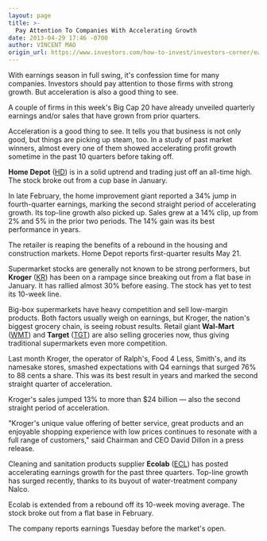 ```yaml
---
layout: page
title: >-
  Pay Attention To Companies With Accelerating Growth
date: 2013-04-29 17:46 -0700
author: VINCENT MAO
origin_url: https://www.investors.com/how-to-invest/investors-corner/earnings-acceleration-is-a-positive
---
```





With earnings season in full swing, it's confession time for many companies. Investors should pay attention to those firms with strong growth. But acceleration is also a good thing to see.

  

A couple of firms in this week's Big Cap 20 have already unveiled quarterly earnings and/or sales that have grown from prior quarters.

  

Acceleration is a good thing to see. It tells you that business is not only good, but things are picking up steam, too. In a study of past market winners, almost every one of them showed accelerating profit growth sometime in the past 10 quarters before taking off.

  

**Home Depot** ([HD](https://research.investors.com/quote.aspx?symbol=HD)) is in a solid uptrend and trading just off an all-time high. The stock broke out from a cup base in January.

  

In late February, the home improvement giant reported a 34% jump in fourth-quarter earnings, marking the second straight period of accelerating growth. Its top-line growth also picked up. Sales grew at a 14% clip, up from 2% and 5% in the prior two periods. The 14% gain was its best performance in years.

  

The retailer is reaping the benefits of a rebound in the housing and construction markets. Home Depot reports first-quarter results May 21.

  

Supermarket stocks are generally not known to be strong performers, but **Kroger** ([KR](https://research.investors.com/quote.aspx?symbol=KR)) has been on a rampage since breaking out from a flat base in January. It has rallied almost 30% before easing. The stock has yet to test its 10-week line.

  

Big-box supermarkets have heavy competition and sell low-margin products. Both factors usually weigh on earnings, but Kroger, the nation's biggest grocery chain, is seeing robust results. Retail giant **Wal-Mart** ([WMT](https://research.investors.com/quote.aspx?symbol=WMT)) and **Target** ([TGT](https://research.investors.com/quote.aspx?symbol=TGT)) are also selling groceries now, thus giving traditional supermarkets even more competition.

  

Last month Kroger, the operator of Ralph's, Food 4 Less, Smith's, and its namesake stores, smashed expectations with Q4 earnings that surged 76% to 88 cents a share. This was its best result in years and marked the second straight quarter of acceleration.

  

Kroger's sales jumped 13% to more than \$24 billion — also the second straight period of acceleration.

  

"Kroger's unique value offering of better service, great products and an enjoyable shopping experience with low prices continues to resonate with a full range of customers," said Chairman and CEO David Dillon in a press release.

  

Cleaning and sanitation products supplier **Ecolab** ([ECL](https://research.investors.com/quote.aspx?symbol=ECL)) has posted accelerating earnings growth for the past three quarters. Top-line growth has surged recently, thanks to its buyout of water-treatment company Nalco.

  

Ecolab is extended from a rebound off its 10-week moving average. The stock broke out from a flat base in February.

  

The company reports earnings Tuesday before the market's open.




